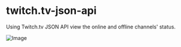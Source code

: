 # twitch.tv-json-api
Using Twitch.tv JSON API view the online and offline channels' status.

![Image](../master/img/screenshot1.png)
